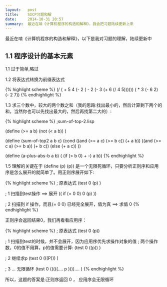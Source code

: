 ```yaml
---
layout:   post
title:    SICP习题和解
date:     2014-10-31 20:57
summary:  最近在啃《计算机程序的构造和解释》，我会把习题陆续更新上来
---
```


最近在啃《计算机程序的构造和解释》，以下是我对习题的理解，陆续更新中  

## 1.1 程序设计的基本元素

1.1 过于简单,略过

1.2 将表达式转换为前缀表达式

{% highlight scheme %}
(/  ( + 5 4 (- 2 ( - 2 (- 3 (+ 6 (/ 4 5))))))
    ( * 3 (- 6 2) (- 2 7))
{% endhighlight %}

1.3 求三个数中，较大的两个数之和（我的思路:找出最小的，然后计算剩下两个的和，当然你也可以先找出最大的，然后再找第二大的）:

{% highlight scheme %}
;sum-of-top-2.lisp

(define (>= a b)
    (not (< a b))
     )

(define (sum-of-top2 a b c)
    (cond   ((and (>= a c) (>= b c)) (+ a b))
                ((and (>= c a) (>= b a)) (+ b c))
                            (else (+ a c))
    ))

(define (a-plus-abs-b a b)
    ( (if (> b 0) + -) a b))
{% endhighlight %}

1.5 理解的关键在于 (define (p) (p)) 是一个无限死循环，只要分析正则序和应用序是怎么展开的就简单了。用正则序展开如下:

{% highlight scheme %}
; 原表达式
(test 0 (p) )

; 1 扫描到test操作 ==> 展开
(( if (= 0 0)
       0
       (p) ))

; 2 扫描到 if 操作，而且(= 0 0) 已经完全展开，值为真 ==> 求值
0 
{% endhighlight %}

正则序会返回结果0，我们再看看应用序：

{% highlight scheme %}
; 原表达式
(test 0 (p))

; 1 扫描到test的时候，并不会展开，因为应用序优先求操作对象的值
; 两个操作数，0的值不用算，p的值需要计算:
(test 0 ((p)) )

; 2 继续求p
(test 0 (((P))) )

; 3 ... 无限循环
(test 0 (((((.... p ))))....  )
{% endhighlight %}

所以，这题的答案是:正则序返回 0 ， 应用序会无限循环
